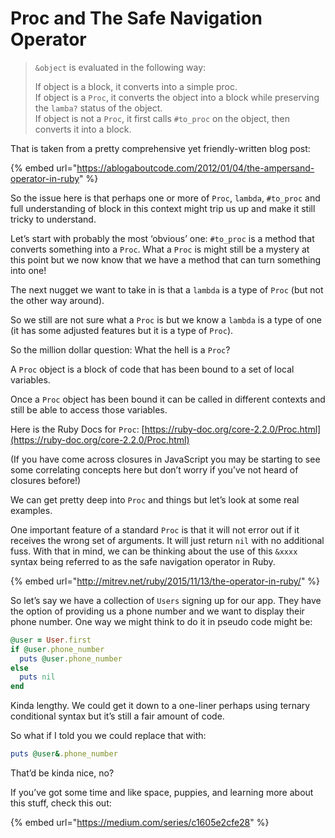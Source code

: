 # Proc and The Safe Navigation Operator

> `&object` is evaluated in the following way:
>
> If object is a block, it converts into a simple proc.  
> If object is a `Proc`, it converts the object into a block while preserving the `lamba?` status of the object.  
> If object is not a `Proc`, it first calls `#to_proc` on the object, then converts it into a block.

That is taken from a pretty comprehensive yet friendly-written blog post:

{% embed url="https://ablogaboutcode.com/2012/01/04/the-ampersand-operator-in-ruby" %}

So the issue here is that perhaps one or more of `Proc`, `lambda`, `#to_proc` and full understanding of block in this context might trip us up and make it still tricky to understand.

Let’s start with probably the most ‘obvious’ one: `#to_proc` is a method that converts something into a `Proc`. What a `Proc` is might still be a mystery at this point but we now know that we have a method that can turn something into one!

The next nugget we want to take in is that a `lambda` is a type of `Proc` \(but not the other way around\).

So we still are not sure what a `Proc` is but we know a `lambda` is a type of one \(it has some adjusted features but it is a type of `Proc`\).

So the million dollar question: What the hell is a `Proc`?

A `Proc` object is a block of code that has been bound to a set of local variables.

Once a `Proc` object has been bound it can be called in different contexts and still be able to access those variables.

Here is the Ruby Docs for `Proc`: [https://ruby-doc.org/core-2.2.0/Proc.html](https://ruby-doc.org/core-2.2.0/Proc.html)

\(If you have come across closures in JavaScript you may be starting to see some correlating concepts here but don’t worry if you’ve not heard of closures before!\)

We can get pretty deep into `Proc` and things but let’s look at some real examples.

One important feature of a standard `Proc` is that it will not error out if it receives the wrong set of arguments. It will just return `nil` with no additional fuss. With that in mind, we can be thinking about the use of this `&xxxx` syntax being referred to as the safe navigation operator in Ruby.

{% embed url="http://mitrev.net/ruby/2015/11/13/the-operator-in-ruby/" %}

So let’s say we have a collection of `Users` signing up for our app. They have the option of providing us a phone number and we want to display their phone number. One way we might think to do it in pseudo code might be:

```ruby
@user = User.first
if @user.phone_number
  puts @user.phone_number
else
  puts nil
end
```

Kinda lengthy. We could get it down to a one-liner perhaps using ternary conditional syntax but it’s still a fair amount of code.

So what if I told you we could replace that with:

```ruby
puts @user&.phone_number
```

That’d be kinda nice, no?

If you’ve got some time and like space, puppies, and learning more about this stuff, check this out:

{% embed url="https://medium.com/series/c1605e2cfe28" %}

